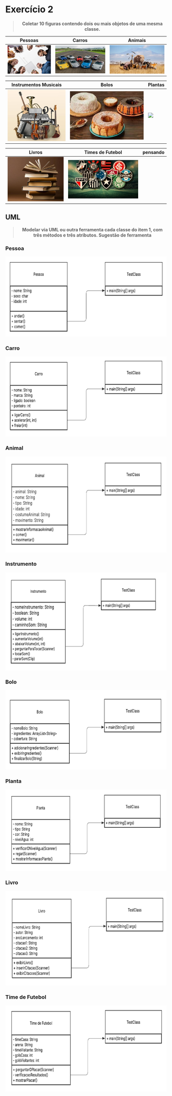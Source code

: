 # Exercício 2
> <center><strong>Coletar 10 figuras contendo dois ou mais objetos de uma mesma classe. </center></strong>

| <center>**Pessoas**</center> | <center>**Carros**</center> | <center>**Animais**</center> |
|-------------|------------|----------------|
|<img src = "Assets/pessoas.png" width = "200" >| <img src = "Assets/carros.png" width = "250">| <img src = "Assets/animais.png" width = "270">|

| <center>**Instrumentos Musicais**</center> |<center> **Bolos**</center> | <center>**Plantas**</center> | 
|---------------------------|-------------|-----------|
|<img src = "Assets/instrumentos.png" width = "200" >|<img src = "Assets/bolos.png" width = "270" > | <img src = "Assets/plantas.png" width = "270" > |

| <center>Livros</center> | <center>Times de Futebol</center>| pensando |
|-------------------------|----------|----------|
|<img src = "Assets/livros.png" width = "200" > | <img src = "Assets/timesFutebol.png" width = "250" height = "120" >

## UML

> <center><strong>Modelar via UML ou outra ferramenta cada classe do item 1, com três métodos e três atributos. Sugestão de ferramenta </strong></center>

### Pessoa
<center><img src = "UML/Pessoa.png" widht = 250 height = 250 ></center>

### Carro
<center><img src = "UML/Carro.png" widht = 250 height = 250 ></center>

### Animal
<center><img src = "UML/Animal.png" widht = 250 height = 300 ></center>

### Instrumento
<center><img src = "UML/Instrumento.png" widht = 250 height = 306 ></center>

### Bolo
<center><img src = "UML/Bolo.png" widht = 250 height = 248 ></center>

### Planta
<center><img src = "UML/Planta.png" widht = 250 height = 255 ></center>

### Livro
<center><img src = "UML/Livro.png" widht = 250 height = 295 ></center>

### Time de Futebol
<center><img src = "UML/TimeDeFutebol.png" widht = 250 height = 270 ></center>